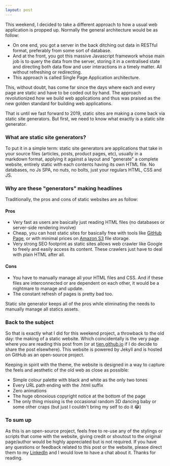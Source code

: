 ```yaml
---
layout: post
---
```


This weekend, I decided to take a different approach to how a usual web application is propped up. Normally the general architecture would be as follow:

- On one end, you got a server in the back ditching out data in RESTful format, preferably from some sort of database.
- And at the front, you got this massive Javascript framework whose main job is to query the data from the server, storing it in a centralised state and directing both data flow and user interactions in a timely matter. All without refreshing or redirecting.
- This approach is called Single Page Application architecture.

This, without doubt, has come far since the days where each and every page are static and have to be coded out by hand. The approach revolutionized how we build web applications and thus was praised as the new golden standard for building web applications.

That is until we fast forward to 2019, static sites are making a come back via static site generators. But first, we need to know what exactly is a static site generator.

### What are static site generators?

To put it in a simple term: static site generators are applications that take in your source files (articles, posts, product pages, etc), usually in a markdown format, applying it against a layout and "generate" a complete website, entirely static with each contents having its own HTML file. No databases, no Js SPA, no nuts, no bolts, just your regulars HTML, CSS and JS.

### Why are these "generators" making headlines

Traditionally, the pros and cons of static websites are as follow:

#### Pros

- Very fast as users are basically just reading HTML files (no databases or server-side rendering involve)
- Cheap, you can host static sites for basically free with tools like [GitHub Page](https://pages.github.com/), or with minimal prices on [Amazon S3](https://aws.amazon.com/s3/) file storage.
- Very strong SEO footprint as static sites allows web crawler like Google to freely and easily access its content. These crawlers just have to deal with plain HTML after all.

#### Cons

- You have to manually manage all your HTML files and CSS. And if these files are interconnected or are dependent on each other, it would be a nightmare to manage and update.
- The constant refresh of pages is pretty bad too.

Static site generator keeps all of the pros while eliminating the needs to manually manage all statics assets.

### Back to the subject

So that is exactly what I did for this weekend project, a throwback to the old day: the making of a static website. Which coincidentally is the very page where you are reading this post from (or at [tien.github.io](https://tien.github.io/) if I do decide to share the post elsewhere). This website is powered by Jekyll and is hosted on GitHub as an open-source project.

Keeping in spirit with the theme, the website is designed in a way to capture the feels and aesthetic of the old web as close as possible:

- Simple colour palette with black and white as the only two tones
- Every URL path ending with the .html suffix
- Zero animations
- The huge obnoxious copyright notice at the bottom of the page
- The only thing missing is the occasional random 3D dancing baby or some other craps (but just I couldn't bring my self to do it 😂)

### To sum up

As this is an open-source project, feels free to re-use any of the stylings or scripts that come with the website, giving credit or shoutout to the original page/author would be highly appreciated but is not required. If you have any questions or feedback related to this post or the website, please direct them to my [LinkedIn]({{site.linkedin.url}}) and I would love to have a chat about it. Thanks for reading.
